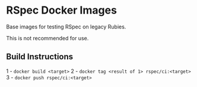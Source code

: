 # RSpec Docker Images

Base images for testing RSpec on legacy Rubies.

This is not recommended for use.

## Build Instructions

1 - `docker build <target>`
2 - `docker tag <result of 1> rspec/ci:<target>`
3 - `docker push rspec/ci:<target>`
